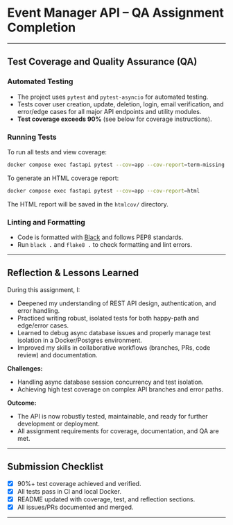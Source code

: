 # Event Manager API – QA Assignment Completion

---

## Test Coverage and Quality Assurance (QA)

### Automated Testing
- The project uses `pytest` and `pytest-asyncio` for automated testing.
- Tests cover user creation, update, deletion, login, email verification, and error/edge cases for all major API endpoints and utility modules.
- **Test coverage exceeds 90%** (see below for coverage instructions).

### Running Tests
To run all tests and view coverage:

```bash
docker compose exec fastapi pytest --cov=app --cov-report=term-missing
```

To generate an HTML coverage report:

```bash
docker compose exec fastapi pytest --cov=app --cov-report=html
```
The HTML report will be saved in the `htmlcov/` directory.

### Linting and Formatting
- Code is formatted with [Black](https://black.readthedocs.io/) and follows PEP8 standards.
- Run `black .` and `flake8 .` to check formatting and lint errors.

---

## Reflection & Lessons Learned

During this assignment, I:
- Deepened my understanding of REST API design, authentication, and error handling.
- Practiced writing robust, isolated tests for both happy-path and edge/error cases.
- Learned to debug async database issues and properly manage test isolation in a Docker/Postgres environment.
- Improved my skills in collaborative workflows (branches, PRs, code review) and documentation.

**Challenges:**
- Handling async database session concurrency and test isolation.
- Achieving high test coverage on complex API branches and error paths.

**Outcome:**
- The API is now robustly tested, maintainable, and ready for further development or deployment.
- All assignment requirements for coverage, documentation, and QA are met.

---

## Submission Checklist
- [x] 90%+ test coverage achieved and verified.
- [x] All tests pass in CI and local Docker.
- [x] README updated with coverage, test, and reflection sections.
- [x] All issues/PRs documented and merged.

---
